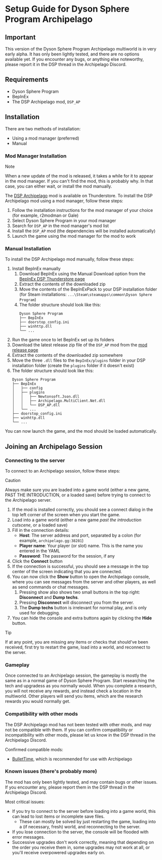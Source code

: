 # Setup Guide for Dyson Sphere Program Archipelago

## Important

This version of the Dyson Sphere Program Archipelago multiworld is in very early alpha.
It has only been lightly tested, and there are no options available yet.
If you encounter any bugs, or anything else noteworthy, please report it in the DSP thread in the Archipelago Discord.

## Requirements

- Dyson Sphere Program
- BepInEx
- The DSP Archipelago mod, `DSP_AP`

## Installation

There are two methods of installation:
- Using a mod manager (preferred)
- Manual

### Mod Manager Installation

> [!NOTE]
> When a new update of the mod is released, it takes a while for it to appear in the mod manager. If you can't find the mod, this is probably why. In that case, you can either wait, or install the mod manually.

The [DSP Archipelago](https://thunderstore.io/c/dyson-sphere-program/p/Peasantsworth/DSP_AP/) mod is available on Thunderstore. To install the DSP Archipelago mod using a mod manager, follow these steps:

1. Follow the installation instructions for the mod manager of your choice (for example, r2modman or Gale)
1. Select Dyson Sphere Program in your mod manager
1. Search for `DSP_AP` in the mod manager's mod list
1. Install the `DSP_AP` mod (the dependencies will be installed automatically)
1. Launch the game using the mod manager for the mod to work

### Manual Installation

To install the DSP Archipelago mod manually, follow these steps:

1. Install BepInEx manually
    1. Download BepInEx using the Manual Download option from the [BepInEx DSP Thunderstore page](https://thunderstore.io/c/dyson-sphere-program/p/xiaoye97/BepInEx/)
    1. Extract the contents of the downloaded zip
    1. Move the contents of the BepInExPack to your DSP installation folder (for Steam installations: `...\Steam\steamapps\common\Dyson Sphere Program`)
    1. The folder structure should look like this:
        ```
        Dyson Sphere Program
        ├── BepInEx
        ├── doorstop_config.ini
        ├── winhttp.dll
        └── ...
        ```
1. Run the game once to let BepInEx set up its folders
1. Download the latest release zip file of the `DSP_AP` mod from the [mod release page](https://github.com/FHAUKEM/DSP_AP/releases/)
1. Extract the contents of the downloaded zip somewhere
1. Move the three `.dll` files to the `BepInEx/plugins` folder in your DSP installation folder (create the `plugins` folder if it doesn't exist)
1. The folder structure should look like this:
    ```
    Dyson Sphere Program
    ├── BepInEx
    │   ├── config
    │   ├── plugins
    │   │   ├── Newtonsoft.Json.dll
    │   │   ├── Archipelago.MultiClient.Net.dll
    │   │   └── DSP_AP.dll
    │   └── ...
    ├── doorstop_config.ini
    ├── winhttp.dll
    └── ...
    ```

You can now launch the game, and the mod should be loaded automatically.

## Joining an Archipelago Session

### Connecting to the server

To connect to an Archipelago session, follow these steps:

>[!CAUTION]
> Always make sure you are loaded into a game world (either a new game, PAST THE INTRODUCTION, or a loaded save) before trying to connect to the Archipelago server.

1. If the mod is installed correctly, you should see a connect dialog in the top left corner of the screen when you start the game.
1. Load into a game world (either a new game *past the introduction cutscene*, or a loaded save)
1. Fill in the connection details:
    - **Host**: The server address and port, separated by a colon (for example, `archipelago.gg:38281`)
    - **Player name**: Your player (or slot) name. This is the name you entered in the YAML
    - **Password**: The password for the session, if any
1. Click the **Connect** button
1. If the connection is successful, you should see a message in the top center of the screen indicating that you are connected.
1. You can now click the **Show** button to open the Archipelago console, where you can see messages from the server and other players, as well as send commands or chat messages.
    1. Pressing show also shows two small buttons in the top right: **Disconnect** and **Dump techs**.
    1. Pressing **Disconnect** will disconnect you from the server.
    1. The **Dump techs** button is irrelevant for normal play, and is only used for debugging. 
1. You can hide the console and extra buttons again by clicking the **Hide** button.

> [!TIP]
> If at any point, you are missing any items or checks that should've been received, first try to restart the game, load into a world, and reconnect to the server.

### Gameplay

Once connected to an Archipelago session, the gameplay is mostly the same as in a normal game of Dyson Sphere Program. Start researching the tech and upgradess as you normally would.
When you complete a research, you will not receive any rewards, and instead check a location in the multiworld.
Other players will send you items, which are the research rewards you would normally get.

### Compatibility with other mods

The DSP Archipelago mod has not been tested with other mods, and may not be compatible with them. If you can confirm compatibility or incompatibility with other mods, please let us know in the DSP thread in the Archipelago Discord.

Confirmed compatible mods:
- [BulletTime](https://thunderstore.io/c/dyson-sphere-program/p/starfi5h/BulletTime/), which is recommended for use with Archipelago

### Known issues (there's probably more)

The mod has only been lightly tested, and may contain bugs or other issues. If you encounter any, please report them in the DSP thread in the Archipelago Discord.

Most critical issues:
- If you try to connect to the server before loading into a game world, this can lead to lost items or incomplete save files.
    - These can mostly be solved by just restarting the game, loading into a (if necessary, fresh) world, and reconnecting to the server.
- If you lose connection to the server, the console will be flooded with error messages.
- Successive upgrades don't work correctly, meaning that depending on the order you receive them in, some upgrades may not work at all, or you'll receive overpowered upgrades early on.